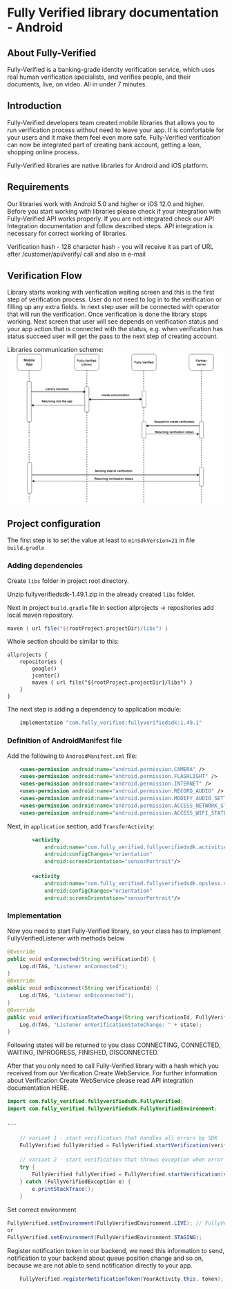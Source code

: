 # Fully Verified library documentation - Android

## About Fully-Verified

Fully-Verified is a banking-grade identity verification service, which uses real human verification specialists, 
and verifies people, and their documents, live, on video. All in under 7 minutes.

## Introduction
Fully-Verified developers team created mobile libraries that allows you to run verification process without need to 
leave your app. It is comfortable for your users and it make them feel even more safe. Fully-Verified verification 
can now be integrated part of creating bank account, getting a loan, shopping online process.

Fully-Verified libraries are native libraries for Android and iOS platform.

## Requirements
Our libraries work with Android 5.0 and higher or iOS 12.0 and higher. Before you start working with libraries please 
check if your integration with Fully-Verified API works properly. If you are not integrated check our API Integration 
documentation and follow described steps. API integration is necessary for correct working of libraries.

Verification hash - 128 character hash - you will receive it as part of URL after /customer/api/verify/ call and also 
in e-mail

## Verification Flow
Library starts working with verification waiting screen and this is the first step of verification process. User do not 
need to log in to the verification or filling up any extra fields. In next step user will be connected with operator 
that will run the verification. Once verification is done the library stops working. Next screen that user will see 
depends on verification status and your app action that is connected with the status, e.g. when verification has status 
succeed user will get the pass to the next step of creating account.

Libraries communication scheme:
![Graph](images/graph.png "Flow Graph")

## Project configuration

The first step is to set the value at least to `minSdkVersion=21` in file `build.gradle`

### Adding dependencies

Create `libs` folder in project root directory.

Unzip fullyverifiedsdk-1.49.1.zip in the already created `libs` folder.

Next in project `build.gradle` file in section allprojects -> repositories add local maven repository.
```gradle
maven { url file("${rootProject.projectDir}/libs") }
```

Whole section should be similar to this:
```
allprojects {
    repositories {
        google()
        jcenter()
        maven { url file("${rootProject.projectDir}/libs") }
    }
}
```

The next step is adding a dependency to application module:

```gradle
    implementation "com.fully_verified:fullyverifiedsdk:1.49.1"
```


### Definition of AndroidManifest file

Add the following to `AndroidManifest.xml` file:

```xml
    <uses-permission android:name="android.permission.CAMERA" />
    <uses-permission android:name="android.permission.FLASHLIGHT" />
    <uses-permission android:name="android.permission.INTERNET" />
    <uses-permission android:name="android.permission.RECORD_AUDIO" />
    <uses-permission android:name="android.permission.MODIFY_AUDIO_SETTINGS" />
    <uses-permission android:name="android.permission.ACCESS_NETWORK_STATE" />
    <uses-permission android:name="android.permission.ACCESS_WIFI_STATE" />
```

Next, in `application` section, add `TransferActivity`:

```xml
        <activity
            android:name="com.fully_verified.fullyverifiedsdk.activities.FullyVerified"
            android:configChanges="orientation"
            android:screenOrientation="sensorPortrait"/>

        <activity
            android:name="com.fully_verified.fullyverifiedsdk.opsless.view.FullyVerified"
            android:configChanges="orientation"
            android:screenOrientation="sensorPortrait"/>
```

### Implementation
Now you need to start Fully-Verified library, so your class has to implement FullyVerifiedListener with methods below

```java
@Override
public void onConnected(String verificationId) {
    Log.d(TAG, "Listener onConnected");
}
@Override
public void onDisconnect(String verificationId) {
    Log.d(TAG, "Listener onDiconnected");
}
@Override
public void onVerificationStateChange(String verificationId, FullyVerifiedState state) {
    Log.d(TAG, "Listener onVerificationStateChange: " + state);
}
```
Following states will be returned to you class CONNECTING, CONNECTED, WAITING, INPROGRESS, FINISHED, DISCONNECTED.

After that you only need to call Fully-Verified library with a hash which you received from our Verification Create 
WebService. For further information about Verification Create WebService please read API integration documentation HERE.

```java
import com.fully_verified.fullyverifiedsdk.FullyVerified;
import com.fully_verified.fullyverifiedsdk.FullyVerifiedEnvironment;

...
    
    // variant 1 - start verification that handles all errors by SDK
    FullyVerified fullyVerified = FullyVerified.startVerification(verificationHash, YourActivity.this, this);

    // variant 2 - start verification that throws exception when error
    try {
        FullyVerified fullyVerified = FullyVerified.startVerification(verificationHash, YourActivity.this, this, false);
    } catch (FullyVerifiedException e) {
        e.printStackTrace();
    }
```

Set correct environment
```java
FullyVerified.setEnvironment(FullyVerifiedEnvironment.LIVE); // FullyVerifiedEnvironment.LIVE - is set by default, don't need to set it explicit
or
FullyVerified.setEnvironment(FullyVerifiedEnvironment.STAGING);
```
Register notification token in our backend, we need this information to send, notification to your backend about queue 
position change and so on, because we are not able to send notification directly to your app.
```java
    FullyVerified.registerNotificationToken(YourActivity.this, token);
```